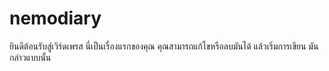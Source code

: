 # nemodiary

ยินดีต้อนรับสู่เวิร์ดเพรส นี่เป็นเรื่องแรกของคุณ คุณสามารถแก้ไขหรือลบมันได้ แล้วเริ่มการเขียน
มันกล่าวแบบนั้น
